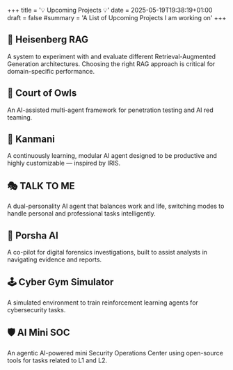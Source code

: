 +++
title = '💡 Upcoming Projects 💡'
date = 2025-05-19T19:38:19+01:00
draft = false
#summary = 'A List of Upcoming Projects I am working on'
+++


## 🧠 Heisenberg RAG  
A system to experiment with and evaluate different Retrieval-Augmented Generation architectures. Choosing the right RAG approach is critical for domain-specific performance.

## 🦉 Court of Owls  
An AI-assisted multi-agent framework for penetration testing and AI red teaming.

## 🤖 Kanmani  
A continuously learning, modular AI agent designed to be productive and highly customizable — inspired by IRIS.

## 🎭 TALK TO ME  
A dual-personality AI agent that balances work and life, switching modes to handle personal and professional tasks intelligently.

## 🧾 Porsha AI  
A co-pilot for digital forensics investigations, built to assist analysts in navigating evidence and reports.

## 🕹️ Cyber Gym Simulator  
A simulated environment to train reinforcement learning agents for cybersecurity tasks.

## 🛡️ AI Mini SOC  
An agentic AI-powered mini Security Operations Center using open-source tools for tasks related to L1 and L2.